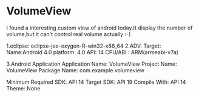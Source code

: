 # VolumeView
I found a interesting custom view of android today.It display the number of volume,but it can't control real volume actually :-)


1.eclipse: eclipse-jee-oxygen-R-win32-x86_64
2.ADV:
Target: Name:Android 4.0
platform: 4.0
API: 14
CPU/ABI : ARM(armeabi-v7a)

3.Android Application
Application Name: VolumeView
Project Name: VolumeView
Package Name: com.example.volumeview

Minimum Required SDK: API 14
Target SDK: API 19
Compile With: API 14
Theme: None
